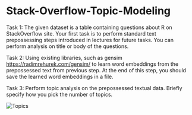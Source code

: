 # Stack-Overflow-Topic-Modeling

Task 1: The given dataset is a table containing questions about R on StackOverflow site. Your first task is to perform standard text prepossessing steps introduced in lectures for future tasks. You can perform analysis on title or body of the questions.

Task 2: Using existing libraries, such as gensim https://radimrehurek.com/gensim/ to learn word embeddings from the prepossessed text from previous step. At the end of this step, you should save the learned word embeddings in a file.

Task 3: Perform topic analysis on the prepossessed textual data. Briefly specify how you pick the number of topics.


![Topics](https://user-images.githubusercontent.com/65713718/208617034-8508362d-5394-479f-9651-bf7d9190921d.png)

